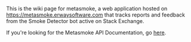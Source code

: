 This is the wiki page for metasmoke, a web application hosted on https://metasmoke.erwaysoftware.com that tracks reports and feedback from the Smoke Detector bot active on Stack Exchange.

If you're looking for the Metasmoke API Documentation, go [here](API-Documentation).